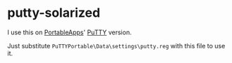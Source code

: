 # putty-solarized
I use this on [PortableApps](http://portableapps.com/apps/internet/putty_portable)' [PuTTY](http://www.chiark.greenend.org.uk/~sgtatham/putty/) version.

Just substitute `PuTTYPortable\Data\settings\putty.reg` with this file to use it.
